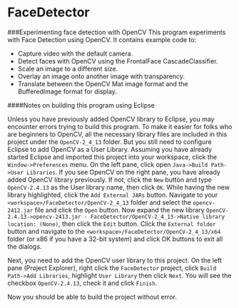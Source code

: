 # FaceDetector
###Experimenting face detection with OpenCV
This program experiments with Face Detection using OpenCV. It contains example code to:
* Capture video with the default camera.
* Detect faces with OpenCV using the FrontalFace CascadeClassifier.
* Scale an image to a different size.
* Overlay an image onto another image with transparency.
* Translate between the OpenCV Mat image format and the BufferedImage format for display.

####Notes on building this program using Eclipse

Unless you have previously added OpenCV library to Eclipse, you may encounter errors trying
to build this program. To make it easier for folks who are beginners to OpenCV, all the
necessary library files are included in this project under the `OpenCV-2_4_13` folder. But
you still need to configure Eclipse to add OpenCV as a User Library. Assuming you have already
started Eclipse and imported this project into your workspace, click the `Window->Preferences`
menu. On the left pane, click open `Java->Build Path->User Libraries`. If you see OpenCV on the
right pane, you have already added OpenCV library previously. If not, click the `New` button and
type `OpenCV-2.4.13` as the User library name, then click `OK`. While having the new library
highlighted, click the `Add External JARs` button. Navigate to your `<workspace>/FaceDetector/OpenCV-2_4_13`
folder and select the `opencv-2412.jar` file and click the `Open` button. Now expand the new library
`OpenCV-2.4.13->opencv-2413.jar - FaceDetector/OpenCV-2_4_13->Native library location: (None)`, then
click the `Edit` button. Click the `External folder` button and navigate to the
`<workspace>/FaceDetector/OpenCV-2_4_13/x64` folder (or x86 if you have a 32-bit system) and click OK
buttons to exit all the dialogs.

Next, you need to add the OpenCV user library to this project. On the left pane (Project Explorer),
right click the `FaceDetector` project, click `Build Path->Add Libraries`, highlight `User Library`
then click `Next`. You will see the checkbox `OpenCV-2.4.13`, check it and click `Finish`.

Now you should be able to build the project without error.